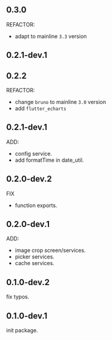 ## 0.3.0

REFACTOR:

- adapt to mainline `3.3` version

## 0.2.1-dev.1

## 0.2.2

REFACTOR:

- change `bruno` to mainline `3.0` version
- add `flutter_echarts`

## 0.2.1-dev.1

ADD:

- config service.
- add formatTime in date_util.

## 0.2.0-dev.2

FIX

- function exports.

## 0.2.0-dev.1

ADD:

- image crop screen/services.
- picker services.
- cache services.

## 0.1.0-dev.2

fix typos.

## 0.1.0-dev.1

init package. 
